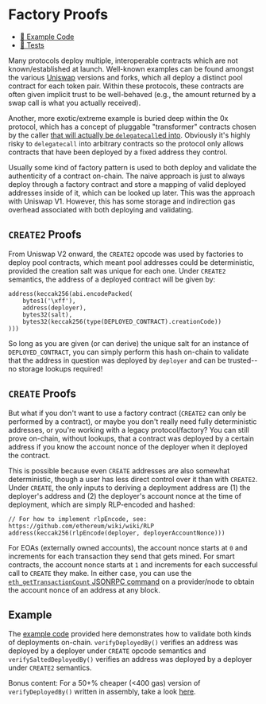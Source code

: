 # Factory Proofs

- [📜 Example Code](./FactoryProofs.sol)
- [🐞 Tests](../../test/FactoryProofs.t.sol)

Many protocols deploy multiple, interoperable contracts which are not known/established at launch. Well-known examples can be found amongst the various [Uniswap](https://github.com/Uniswap/v2-core/blob/master/contracts/UniswapV2Factory.sol#L23) versions and forks, which all deploy a distinct pool contract for each token pair. Within these protocols, these contracts are often given implicit trust to be well-behaved (e.g., the amount returned by a swap call is what you actually received).

Another, more exotic/extreme example is buried deep within the 0x protocol, which has a concept of pluggable "transformer" contracts chosen by the caller [that will actually be `delegatecall`ed into](https://github.com/0xProject/protocol/blob/development/contracts/zero-ex/contracts/src/features/TransformERC20Feature.sol#L272). Obviously it's highly risky to `delegatecall` into arbitrary contracts so the protocol only allows contracts that have been deployed by a fixed address they control.

Usually some kind of factory pattern is used to both deploy and validate the authenticity of a contract on-chain. The naive approach is just to always deploy through a factory contract and store a mapping of valid deployed addresses inside of it, which can be looked up later. This was the approach with Uniswap V1. However, this has some storage and indirection gas overhead associated with both deploying and validating.

## `CREATE2` Proofs

From Uniswap V2 onward, the `CREATE2` opcode was used by factories to deploy pool contracts, which meant pool addresses could be deterministic, provided the creation salt was unique for each one. Under `CREATE2` semantics, the address of a deployed contract will be given by:

```solidity
address(keccak256(abi.encodePacked(
    bytes1('\xff'),
    address(deployer),
    bytes32(salt),
    bytes32(keccak256(type(DEPLOYED_CONTRACT).creationCode))
)))
```

So long as you are given (or can derive) the unique salt for an instance of `DEPLOYED_CONTRACT`, you can simply perform this hash on-chain to validate that the address in question was deployed by `deployer` and can be trusted-- no storage lookups required!

## `CREATE` Proofs

But what if you don't want to use a factory contract (`CREATE2` can only be performed by a contract), or maybe you don't really need fully deterministic addresses, or you're working with a legacy protocol/factory? You can still prove on-chain, without lookups, that a contract was deployed by a certain address if you know the account nonce of the deployer when it deployed the contract.

This is possible because even `CREATE` addresses are also somewhat deterministic, though a user has less direct control over it than with `CREATE2`. Under `CREATE`, the only inputs to deriving a deployment address are (1) the deployer's address and (2) the deployer's account nonce at the time of deployment, which are simply RLP-encoded and hashed:

```solidity
// For how to implement rlpEncode, see: https://github.com/ethereum/wiki/wiki/RLP
address(keccak256(rlpEncode(deployer, deployerAccountNonce)))
```

For EOAs (externally owned accounts), the account nonce starts at `0` and increments for each transaction they send that gets mined. For smart contracts, the account nonce starts at `1` and increments for each successful call to `CREATE` they make. In either case, you can use the [`eth_getTransactionCount` JSONRPC command](https://ethereum.org/en/developers/docs/apis/json-rpc/#eth_gettransactioncount) on a provider/node to obtain the account nonce of an address at any block.


## Example

The [example code](./FactoryProofs.sol) provided here demonstrates how to validate both kinds of deployments on-chain. `verifyDeployedBy()` verifies an address was deployed by a deployer under `CREATE` opcode semantics and `verifySaltedDeployedBy()` verifies an address was deployed by a deployer under `CREATE2` semantics.

Bonus content: For a 50+% cheaper (<400 gas) version of `verifyDeployedBy()` written in assembly, take a look [here](https://gist.github.com/merklejerk/6bd03d04ccd07444990ffd98acf27dde).
